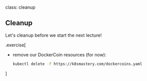 class: cleanup

## Cleanup

Let's cleanup before we start the next lecture!

.exercise[

- remove our DockerCoin resources (for now):
  ```bash
  kubectl delete -f https://k8smastery.com/dockercoins.yaml
  ```

]

